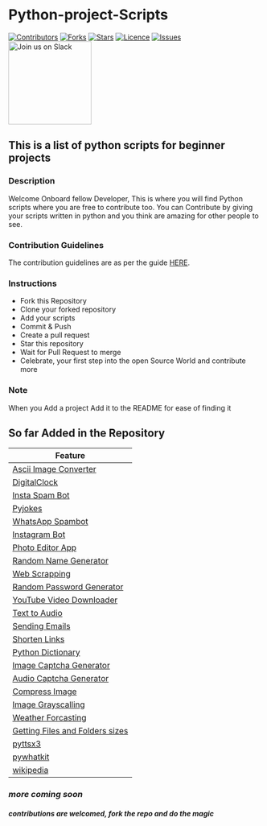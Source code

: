 # Python-project-Scripts

[![Contributors](https://img.shields.io/github/contributors/larymak/Python-project-Scripts?style=plastic)](https://github.com/larymak/Python-project-Scripts/graphs/contributors)
[![Forks](https://img.shields.io/github/forks/larymak/Python-project-Scripts)](https://github.com/larymak/Python-project-Scripts/network/members)
[![Stars](https://img.shields.io/github/stars/larymak/Python-project-Scripts)](https://github.com/larymak/Python-project-Scripts/stargazers)
[![Licence](https://img.shields.io/github/license/larymak/Python-project-Scripts)](https://github.com/larymak/Python-project-Scripts/blob/main/LICENSE)
[![Issues](https://img.shields.io/github/issues/larymak/Python-project-Scripts)](https://github.com/larymak/Python-project-Scripts/issues)
<a href="https://join.slack.com/t/ngc-goz8665/shared_invite/zt-r01kumfq-dQUT3c95BxEP_fnk4yJFfQ">
  <img alt="Join us on Slack" src="https://raw.githubusercontent.com/netlify/netlify-cms/master/website/static/img/slack.png" width="165"/>
</a>

## This is a list of python scripts for beginner projects

### Description  

Welcome Onboard fellow Developer, This is where you will find Python scripts where you are free to contribute too.
You can Contribute by giving your scripts written in python and you think are amazing for other people to see.

### Contribution Guidelines

The contribution guidelines are as per the guide [HERE](https://github.com/larymak/Python-project-Scripts/blob/main/CONTRIBUTING.md).

### Instructions

- Fork this Repository
- Clone your forked repository
- Add your scripts
- Commit & Push
- Create a pull request
- Star this repository
- Wait for Pull Request to merge
- Celebrate, your first step into the open Source World and contribute more

### Note

When you Add a project Add it to the README for ease of finding it

## So far Added in the Repository

|Feature|
|-------|
| [Ascii Image Converter](https://github.com/larymak/Python-project-Scripts/tree/master/image-ascii)
| [DigitalClock](https://github.com/larymak/Python-project-Scripts/tree/main/DigitalClock)
| [Insta Spam Bot](https://github.com/larymak/Python-project-Scripts/tree/main/InstaSpamBot)
|[Pyjokes](https://github.com/larymak/Python-project-Scripts/tree/master/pyjokes)
|[WhatsApp Spambot](https://github.com/larymak/Python-project-Scripts/tree/master/whatsapp-spam)
|[Instagram Bot](https://github.com/larymak/Python-project-Scripts/tree/main/InstagramBot)
|[Photo Editor App](https://github.com/larymak/Python-project-Scripts/tree/master/photo%20editor)
|[Random Name Generator](https://github.com/larymak/Python-project-Scripts/tree/main/RandomNameGen)
|[Web Scrapping](https://github.com/larymak/Python-project-Scripts/tree/main/WebScraping)
|[Random Password Generator](https://github.com/larymak/Python-project-Scripts/tree/main/RandomPassword)
|[YouTube Video Downloader](https://github.com/larymak/Python-project-Scripts/tree/main/YoutubeDownloader)
|[Text to Audio](https://github.com/larymak/Python-project-Scripts/tree/main/texttoaudio)
|[Sending Emails](https://github.com/larymak/Python-project-Scripts/tree/main/Sending-Emails)
|[Shorten Links](https://github.com/larymak/Python-project-Scripts/tree/main/ShortenLinks)
|[Python Dictionary](https://github.com/larymak/Python-project-Scripts/tree/main/PYDICTIONARY)
|[Image Captcha Generator](https://github.com/larymak/Python-project-Scripts/tree/main/Image%20Captcha%20Generator)
|[Audio Captcha Generator](https://github.com/larymak/Python-project-Scripts/tree/main/Audio%20Captcha%20Generator)
|[Compress Image](https://github.com/larymak/Python-project-Scripts/tree/main/Compress%20Image)
|[Image Grayscalling](https://github.com/larymak/Python-project-Scripts/tree/main/Image%20Grayscalling)
|[Weather Forcasting](https://github.com/larymak/Python-project-Scripts/tree/main/Weather%20Forcasting)
|[Getting Files and Folders sizes](https://github.com/Saeedahmadi7714/Python-project-Scripts/tree/main/Gettin%20File%20and%20Folder%20sizes)
|[pyttsx3](https://github.com/KanakamSasikalyan/Python-project-Scripts/tree/main/pyttsx3)
|[pywhatkit](https://github.com/KanakamSasikalyan/Python-project-Scripts/tree/main/pywhatkit)
|[wikipedia](https://github.com/KanakamSasikalyan/Python-project-Scripts/tree/main/wikipedia)

### *more coming soon*

#### *contributions are welcomed, fork the repo and do the magic*
